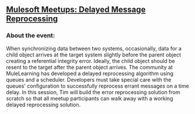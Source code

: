 ## [Mulesoft Meetups: Delayed Message Reprocessing](https://meetups.mulesoft.com/events/details/mulesoft-san-francisco-presents-delayed-message-reprocessing/)

### About the event: 

When synchronizing data between two systems, occasionally, data for a child object arrives at the target system slightly before the parent object creating a referential integrity error. Ideally, the child object should be resent to the target after the parent object arrives. The community at MuleLearning has developed a delayed reprocessing algorithm using queues and a scheduler. Developers must take special care with the queues' configuration to successfully reprocess errant messages on a time delay. In this session, Tim will build the error reprocessing solution from scratch so that all meetup participants can walk away with a working delayed reprocessing solution.